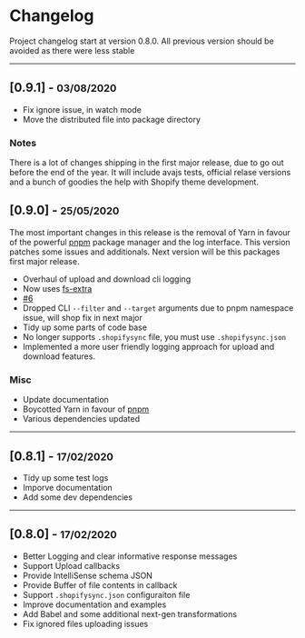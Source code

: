 # Changelog

Project changelog start at version 0.8.0. All previous version should be avoided as there were less stable

<hr>

## [0.9.1] - <small>03/08/2020</small>

- Fix ignore issue, in watch mode
- Move the distributed file into package directory

### Notes

There is a lot of changes shipping in the first major release, due to go out before the end of the year. It will include avajs tests, official relase versions and a bunch of goodies the help with Shopify theme development.

## [0.9.0] - <small>25/05/2020</small>

The most important changes in this release is the removal of Yarn in favour of the powerful [pnpm](https://pnpm.js.org/en/cli/install) package manager and the log interface. This version patches some issues and additionals. Next version will be this packages first major release.

- Overhaul of upload and download cli logging
- Now uses [fs-extra](https://www.npmjs.com/package/fs-extra)
- [#6](https://github.com/panoply/shopify-sync/issues/6)
- Dropped CLI `--filter` and `--target` arguments due to pnpm namespace issue, will shop fix in next major
- Tidy up some parts of code base
- No longer supports `.shopifysync` file, you must use `.shopifysync.json`
- Implemented a more user friendly logging approach for upload and download features.

### Misc

- Update documentation
- Boycotted Yarn in favour of [pnpm](https://pnpm.js.org/en/cli/install)
- Various dependencies updated

<hr>

## [0.8.1] - <small>17/02/2020</small>

- Tidy up some test logs
- Imporve documentation
- Add some dev dependencies

<hr>

## [0.8.0] - <small>17/02/2020</small>

- Better Logging and clear informative response messages
- Support Upload callbacks
- Provide IntelliSense schema JSON
- Provide Buffer of file contents in callback
- Support `.shopifysync.json` configuraiton file
- Improve documentation and examples
- Add Babel and some additional next-gen transformations
- Fix ignored files uploading issues
